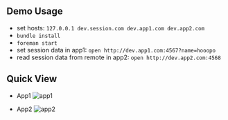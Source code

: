 ## Demo Usage

* set hosts: `127.0.0.1 dev.session.com dev.app1.com dev.app2.com`
* `bundle install`
* `foreman start`
* set session data in app1: `open http://dev.app1.com:4567?name=hooopo`
* read session data from remote in app2: `open http://dev.app2.com:4568`

## Quick View

* App1
![app1](http://i.imgur.com/4i5gLyU.jpg)

* App2
![app2](http://i.imgur.com/D8w52Kp.jpg)

